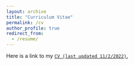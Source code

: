 ```yaml
---
layout: archive
title: "Curriculum Vitae"
permalink: /cv
author_profile: true
redirect_from:
  - /resume/
---
```

Here is a link to my [`CV (last updated 11/2/2022)`.](http://mmayako.github.io/files/CV2022.pdf)
